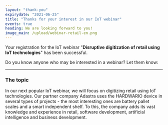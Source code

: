 ```yaml
---
layout: "thank-you"
expirydate: "2021-06-25"
title: "Thanks for your interest in our IoT webinar"
events: true
heading: We are looking forward to you!
image_main: /upload/webinar-retail-en.png
---
```


Your registration for the IoT webinar "**Disruptive digitization of retail using IoT technologies**" has been successful.

Do you know anyone who may be interested in a webinar? Let them know:
<div class="addthis_inline_share_toolbox pb-30" data-url="https://www.hardwario.com/events/2021-04-29-webinar-industry/" data-title="[IoT webinar] Disruptive digitization of retail using IoT technologies" data-description="I'm attending HARDWARIO's IoT webinar about Disruptive digitization of retail using IoT technologies"></div>

<hr class = "mb-30"/>

<h3 class = "mb-20">The topic</h3>

<p>In our next popular IoT webinar, we will focus on digitizing retail using IoT technologies. Our partner company Adastra uses the HARDWARIO device in several types of projects - the most interesting ones are battery pallet scales and a smart independent shelf. To this, the company adds its vast knowledge and experience in retail, software development, artificial intelligence and business development. </p> 